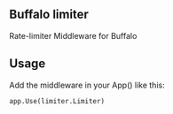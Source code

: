 ## Buffalo limiter
Rate-limiter Middleware for Buffalo

## Usage
Add the middleware in your App() like this:

```
app.Use(limiter.Limiter)
```

